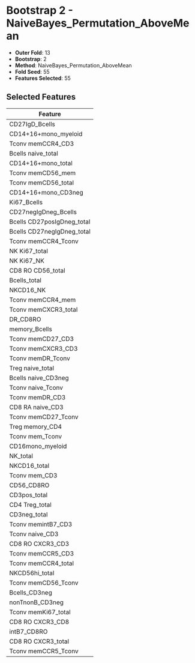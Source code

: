 # Bootstrap 2 - NaiveBayes_Permutation_AboveMean

- **Outer Fold**: 13
- **Bootstrap**: 2
- **Method**: NaiveBayes_Permutation_AboveMean
- **Fold Seed**: 55
- **Features Selected**: 55

## Selected Features

| Feature |
|---------|
| CD27IgD_Bcells |
| CD14+16+mono_myeloid |
| Tconv memCCR4_CD3 |
| Bcells naive_total |
| CD14+16+mono_total |
| Tconv memCD56_mem |
| Tconv memCD56_total |
| CD14+16+mono_CD3neg |
| Ki67_Bcells |
| CD27negIgDneg_Bcells |
| Bcells CD27posIgDneg_total |
| Bcells CD27negIgDneg_total |
| Tconv memCCR4_Tconv |
| NK Ki67_total |
| NK Ki67_NK |
| CD8 RO CD56_total |
| Bcells_total |
| NKCD16_NK |
| Tconv memCCR4_mem |
| Tconv memCXCR3_total |
| DR_CD8RO |
| memory_Bcells |
| Tconv memCD27_CD3 |
| Tconv memCXCR3_CD3 |
| Tconv memDR_Tconv |
| Treg naive_total |
| Bcells naive_CD3neg |
| Tconv naive_Tconv |
| Tconv memDR_CD3 |
| CD8 RA naive_CD3 |
| Tconv memCD27_Tconv |
| Treg memory_CD4 |
| Tconv mem_Tconv |
| CD16mono_myeloid |
| NK_total |
| NKCD16_total |
| Tconv mem_CD3 |
| CD56_CD8RO |
| CD3pos_total |
| CD4 Treg_total |
| CD3neg_total |
| Tconv memintB7_CD3 |
| Tconv naive_CD3 |
| CD8 RO CXCR3_CD3 |
| Tconv memCCR5_CD3 |
| Tconv memCCR4_total |
| NKCD56hi_total |
| Tconv memCD56_Tconv |
| Bcells_CD3neg |
| nonTnonB_CD3neg |
| Tconv memKi67_total |
| CD8 RO CXCR3_CD8 |
| intB7_CD8RO |
| CD8 RO CXCR3_total |
| Tconv memCCR5_Tconv |

